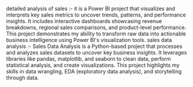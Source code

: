  detailed analysis of sales :- it is a Power BI project that visualizes and interprets key sales metrics to uncover trends, patterns, and performance insights. It includes interactive dashboards showcasing revenue breakdowns, regional sales comparisons, and product-level performance. This project demonstrates my ability to transform raw data into actionable business intelligence using Power BI's visualization tools.
 sales data analysis :- Sales Data Analysis is a Python-based project that processes and analyzes sales datasets to uncover key business insights. It leverages libraries like pandas, matplotlib, and seaborn to clean data, perform statistical analysis, and create visualizations. This project highlights my skills in data wrangling, EDA (exploratory data analysis), and storytelling through data.
